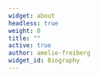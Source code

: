 ```yaml
---
widget: about
headless: true
weight: 0
title: ""
active: true
author: amelie-freiberg
widget_id: Biography
---
```

